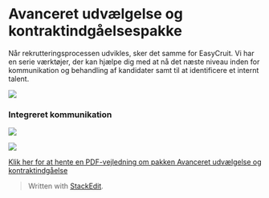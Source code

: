# Avanceret udvælgelse og kontraktindgåelsespakke

Når rekrutteringsprocessen udvikles, sker det samme for EasyCruit. Vi har en serie værktøjer, der kan hjælpe dig med at nå det næste niveau inden for kommunikation og behandling af kandidater samt til at identificere et internt talent.

[![](../Resources/Images/easycruit_challenge_thumb_120_0.jpg)](../Resources/Images/easycruit_challenge.jpg)

### Integreret kommunikation

[![](../Resources/Images/integrated_communication_1_thumb_120_0.jpg)](../Resources/Images/integrated_communication_1.jpg)

[![](../Resources/Images/integrated_communication_2_thumb_120_0.jpg)](../Resources/Images/integrated_communication_2.jpg)

[Klik her for at hente en PDF-vejledning om pakken Avanceret udvælgelse og kontraktindgåelse](https://support.easycruit.net/@api/deki/files/325/easycruit_advanced_selection_contracting.pdf?revision=1)


> Written with [StackEdit](https://stackedit.io/).
<!--stackedit_data:
eyJoaXN0b3J5IjpbMTA4NDQ3OTk1M119
-->